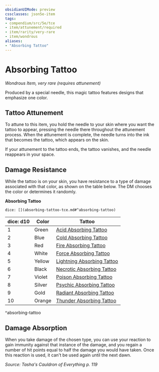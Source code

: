 ```yaml
---
obsidianUIMode: preview
cssclasses: json5e-item
tags:
- compendium/src/5e/tce
- item/attunement/required
- item/rarity/very-rare
- item/wondrous
aliases: 
- "Absorbing Tattoo"
---
```

# Absorbing Tattoo
*Wondrous Item, very rare (requires attunement)*  


Produced by a special needle, this magic tattoo features designs that emphasize one color.

## Tattoo Attunement

To attune to this item, you hold the needle to your skin where you want the tattoo to appear, pressing the needle there throughout the attunement process. When the attunement is complete, the needle turns into the ink that becomes the tattoo, which appears on the skin.

If your attunement to the tattoo ends, the tattoo vanishes, and the needle reappears in your space.

## Damage Resistance

While the tattoo is on your skin, you have resistance to a type of damage associated with that color, as shown on the table below. The DM chooses the color or determines it randomly.

**Absorbing Tattoo**

`dice: [](absorbing-tattoo-tce.md#^absorbing-tattoo)`

| dice: d10 | Color | Tattoo |
|-----------|-------|--------|
| 1 | Green | [Acid Absorbing Tattoo](/Systems/5e/items/acid-absorbing-tattoo-tce.md) |
| 2 | Blue | [Cold Absorbing Tattoo](/Systems/5e/items/cold-absorbing-tattoo-tce.md) |
| 3 | Red | [Fire Absorbing Tattoo](/Systems/5e/items/fire-absorbing-tattoo-tce.md) |
| 4 | White | [Force Absorbing Tattoo](/Systems/5e/items/force-absorbing-tattoo-tce.md) |
| 5 | Yellow | [Lightning Absorbing Tattoo](/Systems/5e/items/lightning-absorbing-tattoo-tce.md) |
| 6 | Black | [Necrotic Absorbing Tattoo](/Systems/5e/items/necrotic-absorbing-tattoo-tce.md) |
| 7 | Violet | [Poison Absorbing Tattoo](/Systems/5e/items/poison-absorbing-tattoo-tce.md) |
| 8 | Silver | [Psychic Absorbing Tattoo](/Systems/5e/items/psychic-absorbing-tattoo-tce.md) |
| 9 | Gold | [Radiant Absorbing Tattoo](/Systems/5e/items/radiant-absorbing-tattoo-tce.md) |
| 10 | Orange | [Thunder Absorbing Tattoo](/Systems/5e/items/thunder-absorbing-tattoo-tce.md) |
^absorbing-tattoo

## Damage Absorption

When you take damage of the chosen type, you can use your reaction to gain immunity against that instance of the damage, and you regain a number of hit points equal to half the damage you would have taken. Once this reaction is used, it can't be used again until the next dawn.

*Source: Tasha's Cauldron of Everything p. 119*